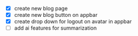 - [x] create new blog page
- [x] create new blog button on appbar 
- [x] create drop down for logout on avatar in appbar
- [ ] add ai features for summarization 
